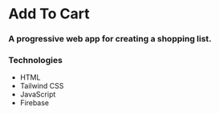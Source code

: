 # Add To Cart

### A progressive web app for creating a shopping list.

### Technologies
- HTML
- Tailwind CSS
- JavaScript
- Firebase